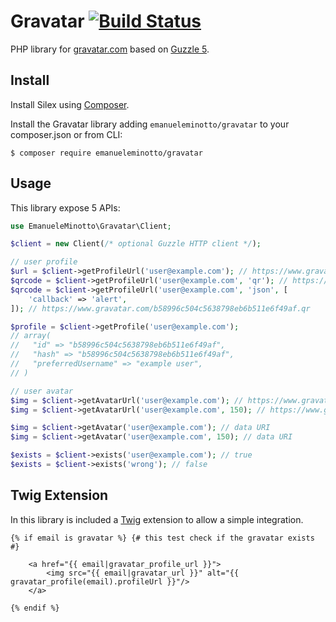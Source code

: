 Gravatar [![Build Status](https://travis-ci.org/EmanueleMinotto/Gravatar.svg)](https://travis-ci.org/EmanueleMinotto/Gravatar)
====================

PHP library for [gravatar.com](http://www.gravatar.com/) based on [Guzzle 5](http://docs.guzzlephp.org/en/latest/).

## Install
Install Silex using [Composer](http://getcomposer.org/).

Install the Gravatar library adding `emanueleminotto/gravatar` to your composer.json or from CLI:

```
$ composer require emanueleminotto/gravatar
```

## Usage

This library expose 5 APIs:

```php
use EmanueleMinotto\Gravatar\Client;

$client = new Client(/* optional Guzzle HTTP client */);

// user profile
$url = $client->getProfileUrl('user@example.com'); // https://www.gravatar.com/b58996c504c5638798eb6b511e6f49af.json
$qrcode = $client->getProfileUrl('user@example.com', 'qr'); // https://www.gravatar.com/b58996c504c5638798eb6b511e6f49af.qr
$qrcode = $client->getProfileUrl('user@example.com', 'json', [
    'callback' => 'alert',
]); // https://www.gravatar.com/b58996c504c5638798eb6b511e6f49af.qr

$profile = $client->getProfile('user@example.com');
// array(
//   "id" => "b58996c504c5638798eb6b511e6f49af",
//   "hash" => "b58996c504c5638798eb6b511e6f49af",
//   "preferredUsername" => "example user",
// )

// user avatar
$img = $client->getAvatarUrl('user@example.com'); // https://www.gravatar.com/avatar/b58996c504c5638798eb6b511e6f49af.jpg?d=404&r=g&s=80
$img = $client->getAvatarUrl('user@example.com', 150); // https://www.gravatar.com/avatar/b58996c504c5638798eb6b511e6f49af.jpg?d=404&r=g&s=150

$img = $client->getAvatar('user@example.com'); // data URI
$img = $client->getAvatar('user@example.com', 150); // data URI

$exists = $client->exists('user@example.com'); // true
$exists = $client->exists('wrong'); // false
```

## Twig Extension

In this library is included a [Twig](http://twig.sensiolabs.org/) extension to allow a simple integration.

```twig
{% if email is gravatar %} {# this test check if the gravatar exists #}
    
    <a href="{{ email|gravatar_profile_url }}">
        <img src="{{ email|gravatar_url }}" alt="{{ gravatar_profile(email).profileUrl }}"/>
    </a>

{% endif %}
```